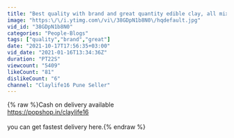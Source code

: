 ```yaml
---
title: "Best quality with brand and great quantity edible clay, all mix with all sizes."
image: "https:\/\/i.ytimg.com\/vi\/38GDpN1b8N0\/hqdefault.jpg"
vid_id: "38GDpN1b8N0"
categories: "People-Blogs"
tags: ["quality","brand","great"]
date: "2021-10-17T17:56:35+03:00"
vid_date: "2021-01-16T13:34:36Z"
duration: "PT22S"
viewcount: "5409"
likeCount: "81"
dislikeCount: "6"
channel: "Claylife16 Pune Seller"
---
```

{% raw %}Cash on delivery available<br /><a rel="nofollow" target="blank" href="https://popshop.in/claylife16">https://popshop.in/claylife16</a><br /><br />you can get fastest delivery here.{% endraw %}
